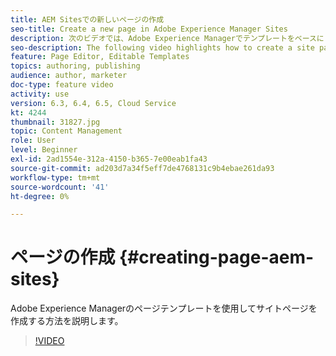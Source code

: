 ```yaml
---
title: AEM Sitesでの新しいページの作成
seo-title: Create a new page in Adobe Experience Manager Sites
description: 次のビデオでは、Adobe Experience Managerでテンプレートをベースにしたサイトページの作成方法について重点的に説明します。
seo-description: The following video highlights how to create a site page based on a template in Adobe Experience Manager.
feature: Page Editor, Editable Templates
topics: authoring, publishing
audience: author, marketer
doc-type: feature video
activity: use
version: 6.3, 6.4, 6.5, Cloud Service
kt: 4244
thumbnail: 31827.jpg
topic: Content Management
role: User
level: Beginner
exl-id: 2ad1554e-312a-4150-b365-7e00eab1fa43
source-git-commit: ad203d7a34f5eff7de4768131c9b4ebae261da93
workflow-type: tm+mt
source-wordcount: '41'
ht-degree: 0%

---
```


# ページの作成 {#creating-page-aem-sites}

Adobe Experience Managerのページテンプレートを使用してサイトページを作成する方法を説明します。

>[!VIDEO](https://video.tv.adobe.com/v/31827?quality=12&learn=on)
